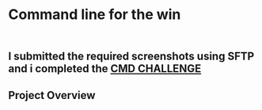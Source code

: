 # Command line for the win
\
I submitted the required screenshots using SFTP and i completed the [CMD CHALLENGE](https://cmdchallenge.com/#/hello_world) 
---
## Project Overview
